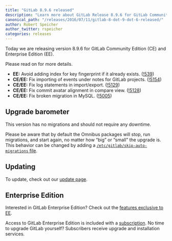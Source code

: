 ```yaml
---
title: "GitLab 8.9.6 released"
description: "Learn more about GitLab Release 8.9.6 for GitLab Community Edition (CE) and Enterprise Edition (EE)"
canonical_path: "/releases/2016/07/11/gitlab-8-dot-9-dot-6-released/"
author: Robert Speicher
author_twitter: rspeicher
categories: releases
---
```


Today we are releasing version 8.9.6 for GitLab Community Edition (CE) and
Enterprise Edition (EE).

Please read on for more details.

<!-- more -->

- **EE:** Avoid adding index for key fingerprint if it already exists. ([!539])
- **CE/EE:** Fix importing of events under notes for GitLab projects. ([!5154])
- **CE/EE:** Fix log statements in import/export. ([!5129])
- **CE/EE:** Fix commit avatar alignment in compare view. ([!5128])
- **CE/EE:** Fix broken migration in MySQL. ([!5005])

[!539]: https://gitlab.com/gitlab-org/gitlab-ee/merge_requests/539
[!5154]: https://gitlab.com/gitlab-org/gitlab-ce/merge_requests/5154
[!5129]: https://gitlab.com/gitlab-org/gitlab-ce/merge_requests/5129
[!5128]: https://gitlab.com/gitlab-org/gitlab-ce/merge_requests/5128
[!5005]: https://gitlab.com/gitlab-org/gitlab-ce/merge_requests/5005

## Upgrade barometer

This version has no migrations and should not require any downtime.

Please be aware that by default the Omnibus packages will stop, run migrations,
and start again, no matter how “big” or “small” the upgrade is. This behavior
can be changed by adding a [`/etc/gitlab/skip-auto-migrations`
file](http://doc.gitlab.com/omnibus/update/README.html).

## Updating

To update, check out our [update page](/update/).

## Enterprise Edition

Interested in GitLab Enterprise Edition? Check out the [features exclusive to
EE](/features/#enterprise).

Access to GitLab Enterprise Edition is included with a [subscription](/pricing/).
No time to upgrade GitLab yourself? Subscribers receive upgrade and installation
services.

